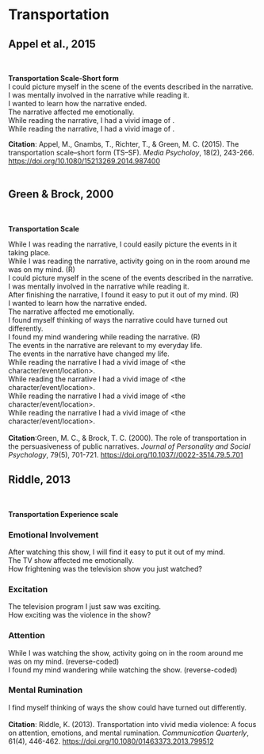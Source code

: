 # Transportation 
## Appel et al., 2015
<br />

**Transportation Scale-Short form** <br />
I could picture myself in the scene of the events described in the narrative. <br />
I was mentally involved in the narrative while reading it. <br />
I wanted to learn how the narrative ended. <br />
The narrative affected me emotionally. <br />
While reading the narrative, I had a vivid image of <character/>. <br />
While reading the narrative, I had a vivid image of <character/>. <br />

**Citation**: Appel, M., Gnambs, T., Richter, T., & Green, M. C. (2015). The transportation scale–short form (TS–SF). _Media Psycholoy_, 18(2), 243-266. https://doi.org/10.1080/15213269.2014.987400 <br />
<br />

## Green & Brock, 2000
<br /> 

**Transportation Scale** <br />

While I was reading the narrative, I could easily picture the events in it taking place. <br />
While I was reading the narrative, activity going on in the room around me was on my mind. (R) <br />
I could picture myself in the scene of the events described in the narrative. <br />
I was mentally involved in the narrative while reading it. <br />
After finishing the narrative, I found it easy to put it out of my mind. (R) <br />
I wanted to learn how the narrative ended. <br />
The narrative affected me emotionally. <br />
I found myself thinking of ways the narrative could have turned out differently. <br />
I found my mind wandering while reading the narrative. (R) <br />
The events in the narrative are relevant to my everyday life. <br />
The events in the narrative have changed my life.  <br />
While reading the narrative I had a vivid image of <the character/event/location>. <br />
While reading the narrative I had a vivid image of <the character/event/location>. <br />
While reading the narrative I had a vivid image of <the character/event/location>. <br />
While reading the narrative I had a vivid image of <the character/event/location>.  <br />
<br />
**Citation**:Green, M. C., & Brock, T. C. (2000). The role of transportation in the persuasiveness of public narratives. _Journal of Personality and Social Psychology_, 79(5), 701-721. https://doi.org/10.1037//0022-3514.79.5.701 <br />
 
## Riddle, 2013
<br />

**Transportation Experience scale** <br />

### Emotional Involvement

After watching this show, I will find it easy to put it out of my mind. <br />
The TV show affected me emotionally. <br />
How frightening was the television show you just watched? <br />

### Excitation

The television program I just saw was exciting. <br />
How exciting was the violence in the show? <br />

### Attention

While I was watching the show, activity going on in the room around me was on my mind. (reverse-coded) <br />
I found my mind wandering while watching the show. (reverse-coded) <br />

### Mental Rumination

I find myself thinking of ways the show could have turned out differently. <br />
<br />
**Citation**: Riddle, K. (2013). Transportation into vivid media violence: A focus on attention, emotions, and mental rumination. _Communication Quarterly_, 61(4), 446-462. https://doi.org/10.1080/01463373.2013.799512 <br />
<br /> 




 

